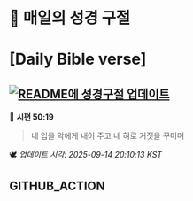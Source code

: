 # 🙏 매일의 성경 구절
# [Daily Bible verse]
## [![README에 성경구절 업데이트](https://github.com/DONGSUKA/first_test/actions/workflows/update-readme-bible.yml/badge.svg)](https://github.com/DONGSUKA/first_test/actions/workflows/update-readme-bible.yml)
<!-- START_BIBLE_VERSE -->
📖 **시편 50:19**
> 네 입을 악에게 내어 주고 네 혀로 거짓을 꾸미며

🕊️ _업데이트 시각: 2025-09-14 20:10:13 KST_
  <!-- END_BIBLE_VERSE -->
## GITHUB_ACTION
